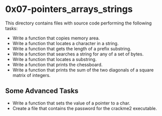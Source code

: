 # 0x07-pointers_arrays_strings

This directory contains files with source code performing the following tasks:

- Write a function that copies memory area.
- Write a function that locates a character in a string.
- Write a function that gets the length of a prefix substring.
- Write a function that searches a string for any of a set of bytes.
- Write a function that locates a substring.
- Write a function that prints the chessboard.
- Write a function that prints the sum of the two diagonals of a square matrix of integers.

## Some Advanced Tasks

- Write a function that sets the value of a pointer to a char.
- Create a file that contains the password for the crackme2 executable.


